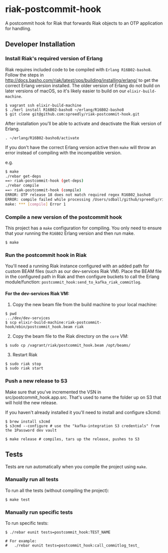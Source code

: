 # riak-postcommit-hook

A postcommit hook for Riak that forwards Riak objects to an OTP application for handling.

## Developer Installation

### Install Riak's required version of Erlang

Riak requires included code to be compiled with `Erlang R16B02-basho8`.
Follow the steps in
http://docs.basho.com/riak/latest/ops/building/installing/erlang/ to get
the correct Erlang version installed. The older version of Erlang do not
build on later versions of macOS, so it's likely easier to build on our
`elixir-build-machine`.

```
$ vagrant ssh elixir-build-machine
$ ./kerl install R16B02-basho8 ~/erlang/R16B02-basho8
$ git clone git@github.com:spreedly/riak-postcommit-hook.git
```

After installation you'll be able to activate and deactivate the Riak version of Erlang.

```
. ~/erlang/R16B02-basho8/activate
```

If you don't have the correct Erlang version active then `make` will throw an error instead of compiling with the incompatible version.

e.g.

```bash
$ make
./rebar get-deps
==> riak-postcommit-hook (get-deps)
./rebar compile
==> riak-postcommit-hook (compile)
ERROR: OTP release 18 does not match required regex R16B02_basho8
ERROR: compile failed while processing /Users/sdball/github/spreedly/riak-postcommit-hook: rebar_abort
make: *** [compile] Error 1
```

### Compile a new version of the postcommit hook

This project has a `make` configuration for compiling. You only need to ensure that your running the `R16B02` Erlang version and then run make.

```
$ make
```

### Run the postcommit hook in Riak

You'll need a running Riak instance configured with an added path for custom BEAM files (such as our dev-services Riak VM). Place the BEAM file in the configured path in Riak and then configure buckets to call the Erlang module/function: `postcommit_hook:send_to_kafka_riak_commitlog`.

#### For the dev-services Riak VM:

1. Copy the new beam file from the build machine to your local machine:

```
$ pwd
.../dev/dev-services
$ scp elixir-build-machine:riak-postcommit-hook/ebin/postcommit_hook.beam riak
```

2. Copy the beam file to the Riak directory on the `core` VM:

```
$ sudo cp /vagrant/riak/postcommit_hook.beam /opt/beams/
```

3. Restart Riak

```
$ sudo riak stop
$ sudo riak start
```

### Push a new release to S3

Make sure that you've incremented the VSN in src/postcommit_hook.app.src. That's used to name the folder up on S3 that will hold the new release.

If you haven't already installed it you'll need to install and configure s3cmd:

```
$ brew install s3cmd
$ s3cmd --configure # use the "kafka-integration S3 credentials" from the 1Password dev vault
```

```
$ make release # compiles, tars up the release, pushes to S3
```


## Tests

Tests are run automatically when you compile the project using `make`.

### Manually run all tests

To run all the tests (without compiling the project):

```
$ make test
```

### Manually run specific tests

To run specific tests:

```
$ ./rebar eunit tests=postcommit_hook:TEST_NAME

# For example:
#   ./rebar eunit tests=postcommit_hook:call_commitlog_test_
```
